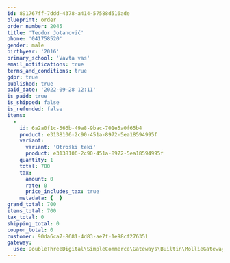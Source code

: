 ```yaml
---
id: 891767ff-7ddd-4378-a414-57588d516ade
blueprint: order
order_number: 2045
title: 'Teodor Jotanović'
phone: '041758520'
gender: male
birthyear: '2016'
primary_school: 'Vavta vas'
email_notifications: true
terms_and_conditions: true
gdpr: true
published: true
paid_date: '2022-09-28 12:11'
is_paid: true
is_shipped: false
is_refunded: false
items:
  -
    id: 6a2a0f1c-566b-49a8-9bac-701e5a0f65b4
    product: e3138106-2c90-451a-8972-5ea18594995f
    variant:
      variant: 'Otroški teki'
      product: e3138106-2c90-451a-8972-5ea18594995f
    quantity: 1
    total: 700
    tax:
      amount: 0
      rate: 0
      price_includes_tax: true
    metadata: {  }
grand_total: 700
items_total: 700
tax_total: 0
shipping_total: 0
coupon_total: 0
customer: 90da6ca7-8681-4d83-ae7f-1e98cf276351
gateway:
  use: DoubleThreeDigital\SimpleCommerce\Gateways\Builtin\MollieGateway
---
```

